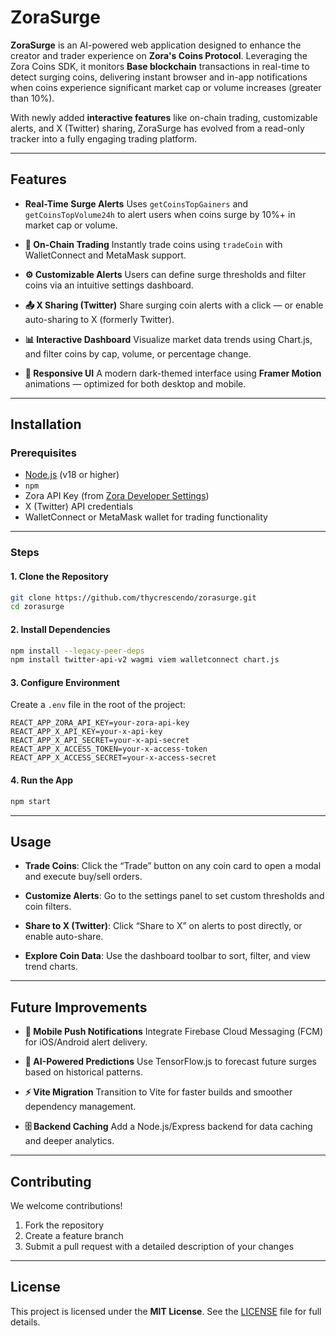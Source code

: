 # ZoraSurge

**ZoraSurge** is an AI-powered web application designed to enhance the creator and trader experience on **Zora's Coins Protocol**. Leveraging the Zora Coins SDK, it monitors **Base blockchain** transactions in real-time to detect surging coins, delivering instant browser and in-app notifications when coins experience significant market cap or volume increases (greater than 10%).

With newly added **interactive features** like on-chain trading, customizable alerts, and X (Twitter) sharing, ZoraSurge has evolved from a read-only tracker into a fully engaging trading platform.

---

## Features

* **Real-Time Surge Alerts**
  Uses `getCoinsTopGainers` and `getCoinsTopVolume24h` to alert users when coins surge by 10%+ in market cap or volume.

* **💱 On-Chain Trading**
  Instantly trade coins using `tradeCoin` with WalletConnect and MetaMask support.

* **⚙️ Customizable Alerts**
  Users can define surge thresholds and filter coins via an intuitive settings dashboard.

* **📤 X Sharing (Twitter)**
  Share surging coin alerts with a click — or enable auto-sharing to X (formerly Twitter).

* **📊 Interactive Dashboard**
  Visualize market data trends using Chart.js, and filter coins by cap, volume, or percentage change.

* **🖤 Responsive UI**
  A modern dark-themed interface using **Framer Motion** animations — optimized for both desktop and mobile.

---

## Installation

### Prerequisites

* [Node.js](https://nodejs.org/) (v18 or higher)
* `npm`
* Zora API Key (from [Zora Developer Settings](https://zora.co/developers))
* X (Twitter) API credentials
* WalletConnect or MetaMask wallet for trading functionality

---

### Steps

#### 1. Clone the Repository

```bash
git clone https://github.com/thycrescendo/zorasurge.git
cd zorasurge
```

#### 2. Install Dependencies

```bash
npm install --legacy-peer-deps
npm install twitter-api-v2 wagmi viem walletconnect chart.js
```

#### 3. Configure Environment

Create a `.env` file in the root of the project:

```env
REACT_APP_ZORA_API_KEY=your-zora-api-key
REACT_APP_X_API_KEY=your-x-api-key
REACT_APP_X_API_SECRET=your-x-api-secret
REACT_APP_X_ACCESS_TOKEN=your-x-access-token
REACT_APP_X_ACCESS_SECRET=your-x-access-secret
```

#### 4. Run the App

```bash
npm start
```

---

## Usage

* **Trade Coins**:
  Click the “Trade” button on any coin card to open a modal and execute buy/sell orders.

* **Customize Alerts**:
  Go to the settings panel to set custom thresholds and coin filters.

* **Share to X (Twitter)**:
  Click “Share to X” on alerts to post directly, or enable auto-share.

* **Explore Coin Data**:
  Use the dashboard toolbar to sort, filter, and view trend charts.

---

## Future Improvements

* **📱 Mobile Push Notifications**
  Integrate Firebase Cloud Messaging (FCM) for iOS/Android alert delivery.

* **🧠 AI-Powered Predictions**
  Use TensorFlow\.js to forecast future surges based on historical patterns.

* **⚡ Vite Migration**
  Transition to Vite for faster builds and smoother dependency management.

* **🗄 Backend Caching**
  Add a Node.js/Express backend for data caching and deeper analytics.

---

## Contributing

We welcome contributions!

1. Fork the repository
2. Create a feature branch
3. Submit a pull request with a detailed description of your changes

---

## License

This project is licensed under the **MIT License**.
See the [LICENSE](./LICENSE) file for full details.
